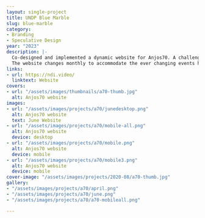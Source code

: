 ```yaml
---
layout: single-project
title: UNDP Blue Marble
slug: blue-marble
category:
- Branding
- Speculative Design
year: "2023"
description: |-
  Co-designed and implemented a dynamic website for Anjos70. A challenging project where I learned a lot about Wordpress integration, optimisation and dynamic content fetching.
  The website changes monthly to accommodate the ever changing events hosted on the venue, as well as the visual queues chosen for each month, such as colour and typography.
links:
- url: https://ndi.video/
  linktext: Website
covers:
- url: "/assets/images/thumbnails/a70-thumb.jpg"
  alt: Anjos70 website
images:
- url: "/assets/images/projects/a70/junedesktop.png"
  alt: Anjos70 website
  text: June Website
- url: "/assets/images/projects/a70/mobile-all.png"
  alt: Anjos70 website
  device: desktop
- url: "/assets/images/projects/a70/mobile.png"
  alt: Anjos70 website
  device: mobile
- url: "/assets/images/projects/a70/mobile3.png"
  alt: Anjos70 website
  device: mobile
cover-image: "/assets/images/projects/2020-08/a70-thumb.jpg"
gallery:
- "/assets/images/projects/a70/april.png"
- "/assets/images/projects/a70/june.png"
- "/assets/images/projects/a70/a70-mobileall.png"

---
```

